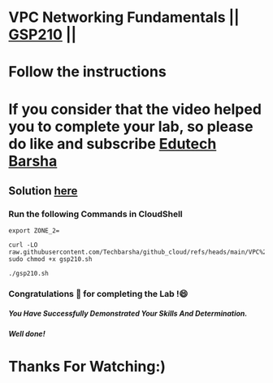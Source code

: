 # VPC Networking Fundamentals || [GSP210](https://www.cloudskillsboost.google/focuses/1229?parent=catalog) ||
# Follow the instructions

# If you consider that the video helped you to complete your lab, so please do like and subscribe [Edutech Barsha](https://www.youtube.com/@edutechbarsha)
## Solution [here](https://youtu.be/OSrAMsuoMm8)

### Run the following Commands in CloudShell

```
export ZONE_2=
```
```
curl -LO raw.githubusercontent.com/Techbarsha/github_cloud/refs/heads/main/VPC%20Networking%20Fundamentals/gsp210.sh
sudo chmod +x gsp210.sh

./gsp210.sh

```

### Congratulations 🎉 for completing the Lab !😄

##### *You Have Successfully Demonstrated Your Skills And Determination.*

#### *Well done!*

# Thanks For Watching:)
